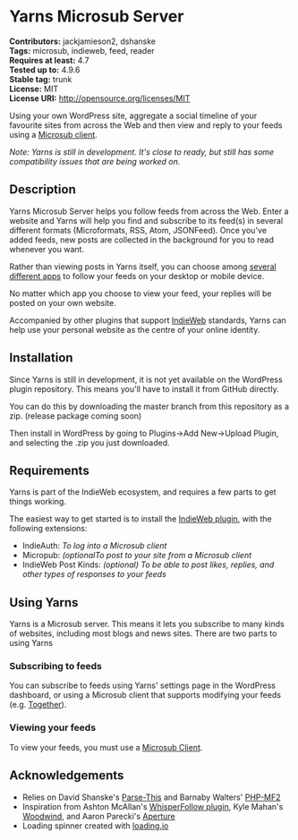 # Yarns Microsub Server #
**Contributors:** jackjamieson2, dshanske  
**Tags:** microsub, indieweb, feed, reader  
**Requires at least:** 4.7  
**Tested up to:** 4.9.6  
**Stable tag:** trunk  
**License:** MIT  
**License URI:** http://opensource.org/licenses/MIT

Using your own WordPress site, aggregate a social timeline of your favourite sites from across the Web and then view and reply to your feeds using a [Microsub client](https://indieweb.org/Microsub#Clients).


*Note: Yarns is still in development. It's close to ready, but still has some compatibility issues that are being worked on.*

## Description

Yarns Microsub Server helps you follow feeds from across the Web. Enter a website and Yarns will help you find and subscribe to its feed(s) in several different formats (Microformats, RSS, Atom, JSONFeed). Once you've added feeds, new posts are collected in the background for you to read whenever you want.

Rather than viewing posts in Yarns itself, you can choose among [several different apps](https://indieweb.org/Microsub#Clients) to follow your feeds on your desktop or mobile device.

No matter which app you choose to view your feed, your replies will be posted on your own website.

Accompanied by other plugins that support [IndieWeb](https://indieweb.org) standards, Yarns can help use your personal website as the centre of your online identity.

## Installation
Since Yarns is still in development, it is not yet available on the WordPress plugin repository. This means you'll have to install it from GitHub directly.

You can do this by downloading the master branch from this repository as a zip. (release package coming soon)

Then install in WordPress by going to Plugins->Add New->Upload Plugin, and selecting the .zip you just downloaded.

## Requirements
Yarns is part of the IndieWeb ecosystem, and requires a few parts to get things working.

The easiest way to get started is to install the [IndieWeb plugin](https://wordpress.org/plugins/indieweb/), with the following extensions:

- IndieAuth: *To log into a Microsub client*
- Micropub: *(optionalTo post to your site from a Microsub client*
- IndieWeb Post Kinds: *(optional) To be able to post likes, replies, and other types of responses to your feeds*

## Using Yarns
Yarns is a Microsub server. This means it lets you subscribe to many kinds of websites, including most blogs and news sites. There are two parts to using Yarns

### Subscribing to feeds
You can subscribe to feeds using Yarns' settings page in the WordPress dashboard, or using a Microsub client that supports modifying your feeds (e.g. [Together](http://alltogethernow.io)).

### Viewing your feeds
To view your feeds, you must use a [Microsub Client](https://indieweb.org/Microsub#Clients).


## Acknowledgements
- Relies on David Shanske's [Parse-This](https://github.com/dshanske/parse-this) and Barnaby Walters' [PHP-MF2](https://github.com/microformats/php-mf2)
- Inspiration from Ashton McAllan's [WhisperFollow plugin](https://github.com/acegiak/WhisperFollow), Kyle Mahan's [Woodwind](https://github.com/kylewm/woodwind), and Aaron Parecki's [Aperture](https://aperture.p3k.io)
- Loading spinner created with [loading.io](https://loading.io/spinner/wedges/-rotate-pie-preloader-gif)
